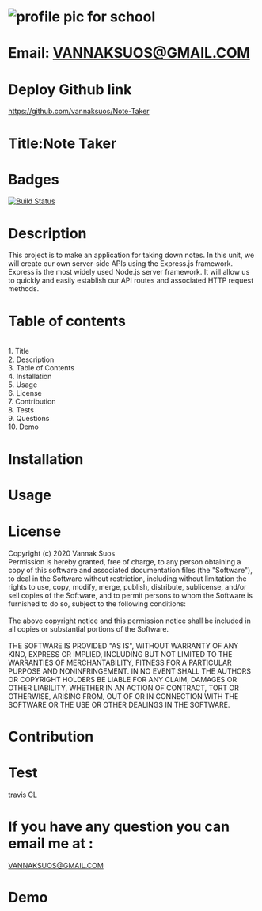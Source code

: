 
# ![profile pic for school](https://avatars1.githubusercontent.com/u/59664686?v=4)

# Email: VANNAKSUOS@GMAIL.COM


# Deploy Github link
https://github.com/vannaksuos/Note-Taker

# Title:Note Taker

# Badges
 [![Build Status](https://travis-ci.com/vannaksuos/ReadMe-Generator.svg?branch=master)](https://travis-ci.com/vannaksuos/ReadMe-Generator)

# Description
This project is to make an application for taking down notes. In this unit, we will create our own server-side APIs using the Express.js framework. Express is the most widely used Node.js server framework. It will allow us to quickly and easily establish our API routes and associated HTTP request methods.
 
# Table of contents
<br/>1. Title<br/>2. Description<br/>3. Table of Contents<br/>4. Installation<br/>5. Usage<br/>6. License<br/>7. Contribution<br/>8. Tests<br/>9. Questions<br/>10. Demo<br/>

# Installation


# Usage

# License
Copyright (c) 2020 Vannak Suos
<br>
Permission is hereby granted, free of charge, to any person obtaining a copy of this software and associated documentation files (the "Software"), to deal in the Software without restriction, including without limitation the rights to use, copy, modify, merge, publish, distribute, sublicense, and/or sell copies of the Software, and to permit persons to whom the Software is furnished to do so, subject to the following conditions: 
</br>
<br>
The above copyright notice and this permission notice shall be included in all copies or substantial portions of the Software.<br/>
<br>
THE SOFTWARE IS PROVIDED "AS IS", WITHOUT WARRANTY OF ANY KIND, EXPRESS OR IMPLIED, INCLUDING BUT NOT LIMITED TO THE WARRANTIES OF MERCHANTABILITY, FITNESS FOR A PARTICULAR PURPOSE AND NONINFRINGEMENT. IN NO EVENT SHALL THE AUTHORS OR COPYRIGHT HOLDERS BE LIABLE FOR ANY CLAIM, DAMAGES OR OTHER LIABILITY, WHETHER IN AN ACTION OF CONTRACT, TORT OR OTHERWISE, ARISING FROM, OUT OF OR IN CONNECTION WITH THE SOFTWARE OR THE USE OR OTHER DEALINGS IN THE SOFTWARE.


# Contribution


# Test
travis CL

# If you have any question you can email me at :
VANNAKSUOS@GMAIL.COM

# Demo


